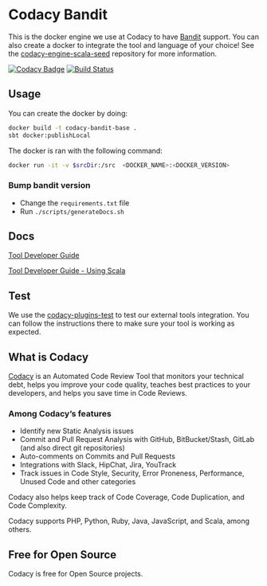 # Codacy Bandit

This is the docker engine we use at Codacy to have [Bandit](https://github.com/PyCQA/bandit) support.
You can also create a docker to integrate the tool and language of your choice!
See the [codacy-engine-scala-seed](https://github.com/codacy/codacy-engine-scala-seed) repository for more information.

[![Codacy Badge](https://api.codacy.com/project/badge/Grade/22833b5348fb4fdf80ea370560648c0b)](https://www.codacy.com/gh/codacy/codacy-bandit?utm_source=github.com&amp;utm_medium=referral&amp;utm_content=codacy/codacy-bandit&amp;utm_campaign=Badge_Grade)
[![Build Status](https://circleci.com/gh/codacy/codacy-bandit.svg?style=shield&circle-token=:circle-token)](https://circleci.com/gh/codacy/codacy-bandit)

## Usage

You can create the docker by doing:

```bash
docker build -t codacy-bandit-base .
sbt docker:publishLocal
```

The docker is ran with the following command:

```bash
docker run -it -v $srcDir:/src  <DOCKER_NAME>:<DOCKER_VERSION>
```

### Bump bandit version

* Change the `requirements.txt` file
* Run `./scripts/generateDocs.sh`

## Docs

[Tool Developer Guide](https://support.codacy.com/hc/en-us/articles/207994725-Tool-Developer-Guide)

[Tool Developer Guide - Using Scala](https://support.codacy.com/hc/en-us/articles/207280379-Tool-Developer-Guide-Using-Scala)

## Test

We use the [codacy-plugins-test](https://github.com/codacy/codacy-plugins-test) to test our external tools integration.
You can follow the instructions there to make sure your tool is working as expected.

## What is Codacy

[Codacy](https://www.codacy.com/) is an Automated Code Review Tool that monitors your technical debt, helps you improve your code quality, teaches best practices to your developers, and helps you save time in Code Reviews.

### Among Codacy’s features

- Identify new Static Analysis issues
- Commit and Pull Request Analysis with GitHub, BitBucket/Stash, GitLab (and also direct git repositories)
- Auto-comments on Commits and Pull Requests
- Integrations with Slack, HipChat, Jira, YouTrack
- Track issues in Code Style, Security, Error Proneness, Performance, Unused Code and other categories

Codacy also helps keep track of Code Coverage, Code Duplication, and Code Complexity.

Codacy supports PHP, Python, Ruby, Java, JavaScript, and Scala, among others.

## Free for Open Source

Codacy is free for Open Source projects.
